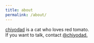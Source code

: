 ```yaml
---
title: about
permalink: /about/
---
```


<p class="lead"><a href="http://github.com/chiyodad">chiyodad</a> is a cat who loves red tomato. <br/>
If you want to talk, contact <a href="https://twitter.com/chiyodad">@chiyodad.
